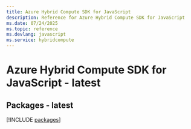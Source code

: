 ```yaml
---
title: Azure Hybrid Compute SDK for JavaScript
description: Reference for Azure Hybrid Compute SDK for JavaScript
ms.date: 07/24/2025
ms.topic: reference
ms.devlang: javascript
ms.service: hybridcompute
---
```

# Azure Hybrid Compute SDK for JavaScript - latest
## Packages - latest
[!INCLUDE [packages](hybrid-compute-index.md)]